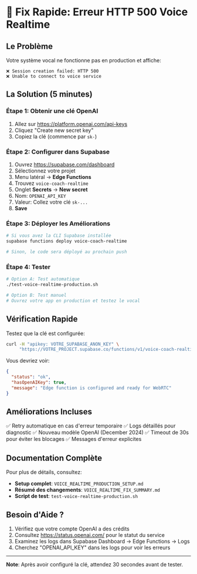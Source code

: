 # 🚨 Fix Rapide: Erreur HTTP 500 Voice Realtime

## Le Problème

Votre système vocal ne fonctionne pas en production et affiche:
```
❌ Session creation failed: HTTP 500
❌ Unable to connect to voice service
```

## La Solution (5 minutes)

### Étape 1: Obtenir une clé OpenAI

1. Allez sur https://platform.openai.com/api-keys
2. Cliquez "Create new secret key"
3. Copiez la clé (commence par `sk-`)

### Étape 2: Configurer dans Supabase

1. Ouvrez https://supabase.com/dashboard
2. Sélectionnez votre projet
3. Menu latéral → **Edge Functions**
4. Trouvez `voice-coach-realtime`
5. Onglet **Secrets** → **New secret**
6. Nom: `OPENAI_API_KEY`
7. Valeur: Collez votre clé `sk-...`
8. **Save**

### Étape 3: Déployer les Améliorations

```bash
# Si vous avez la CLI Supabase installée
supabase functions deploy voice-coach-realtime

# Sinon, le code sera déployé au prochain push
```

### Étape 4: Tester

```bash
# Option A: Test automatique
./test-voice-realtime-production.sh

# Option B: Test manuel
# Ouvrez votre app en production et testez le vocal
```

## Vérification Rapide

Testez que la clé est configurée:

```bash
curl -H "apikey: VOTRE_SUPABASE_ANON_KEY" \
     "https://VOTRE_PROJECT.supabase.co/functions/v1/voice-coach-realtime/health"
```

Vous devriez voir:
```json
{
  "status": "ok",
  "hasOpenAIKey": true,
  "message": "Edge function is configured and ready for WebRTC"
}
```

## Améliorations Incluses

✅ Retry automatique en cas d'erreur temporaire
✅ Logs détaillés pour diagnostic
✅ Nouveau modèle OpenAI (December 2024)
✅ Timeout de 30s pour éviter les blocages
✅ Messages d'erreur explicites

## Documentation Complète

Pour plus de détails, consultez:
- **Setup complet**: `VOICE_REALTIME_PRODUCTION_SETUP.md`
- **Résumé des changements**: `VOICE_REALTIME_FIX_SUMMARY.md`
- **Script de test**: `test-voice-realtime-production.sh`

## Besoin d'Aide ?

1. Vérifiez que votre compte OpenAI a des crédits
2. Consultez https://status.openai.com/ pour le statut du service
3. Examinez les logs dans Supabase Dashboard → Edge Functions → Logs
4. Cherchez "OPENAI_API_KEY" dans les logs pour voir les erreurs

---

**Note**: Après avoir configuré la clé, attendez 30 secondes avant de tester.
